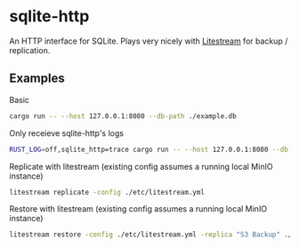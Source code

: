 # sqlite-http

An HTTP interface for SQLite. Plays very nicely with [Litestream](https://litestream.io/) for backup / replication.

## Examples

Basic

```sh
cargo run -- --host 127.0.0.1:8080 --db-path ./example.db
```

Only receieve sqlite-http's logs

```sh
RUST_LOG=off,sqlite_http=trace cargo run -- --host 127.0.0.1:8080 --db-path ./example.db
```

Replicate with litestream (existing config assumes a running local MinIO instance)

```sh
litestream replicate -config ./etc/litestream.yml
```

Restore with litestream (existing config assumes a running local MinIO instance)

```sh
litestream restore -config ./etc/litestream.yml -replica "S3 Backup" ./example.db
```

